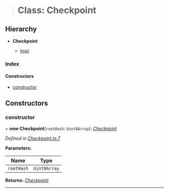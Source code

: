 > # Class: Checkpoint

## Hierarchy

* **Checkpoint**

  * [Impl](_impl_.impl.md)

### Index

#### Constructors

* [constructor](_checkpoint_.checkpoint.md#constructor)

## Constructors

###  constructor

\+ **new Checkpoint**(`rootHash`: `Uint8Array`): *[Checkpoint](_checkpoint_.checkpoint.md)*

*Defined in [Checkpoint.ts:7](https://github.com/polkadot-js/common/blob/0021731/packages/trie-db/src/Checkpoint.ts#L7)*

**Parameters:**

Name | Type |
------ | ------ |
`rootHash` | `Uint8Array` |

**Returns:** *[Checkpoint](_checkpoint_.checkpoint.md)*

___